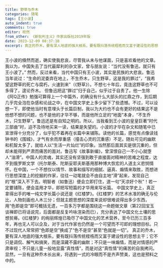 ```yaml
---
title: 野草与乔木
categories: 随笔
tags: [王小波]
auto_indent: true
comments: true
editor: 皎然
from_other: 《新批判主义》作家出版社2019年版
date: 2023-12-09 08:37:18
excerpt: 真正的乔木，要有深人地底的强大根系，要有既抖落传统桎梏而又富于建设性的思想主干；它不只是调侃、解气和搞笑，而是深藏不露的幽默；不只是一味煽情，而是对情感的严肃审视；不只是儿童一般地显露“真性情”，而是对这“真性情”的痛苦的自我拷问。显然，一旦有这种乔木长出来，将遇到一式的冷眼而不是齐声赞美，这也是预料之中的。
---
```

王小波的倏然而逝，确实使我悲哀，尽管我从未与他谋面，只是喜欢看他的文章。我以为，中国失去了当代最犀利的杂文家，曾与朋友说：“当代没有鲁迅，就只有王小波了。”
然而，反过来看，当代中国只有王小波，其实是民族的大悲哀。鲁迅当年说过：“生命的泥委弃在地上，不生乔木，只生野草，这是我的罪过”，“我希望这野草的死亡与腐朽，火速到来”（《野草》）。不想七十年后，竟连这野草也不可多得了，遑论乔木。
但鲁迅把这“罪过”归于自己，似乎过于自责了。他一生除《阿Q正传》勉强可算得上一个中篇外，的确没有什么大部头的扛鼎之作，到后期几乎完全泡在杂感和论战之中，在中国文学史上多少留下了些遗憾。不过，可以设想一下，即使他当时有意埋头于长篇巨制，我以为大约也不会有更好的结果这不是他想不想的问题，也不是他的才华不够，而是他所立足的“地面”本身，“不生乔木，只生野草”。鲁迅还是有自知之明的。所以，当我看到王小波的皇皇巨著“时代三部曲”时，迫不及待地买来一读，结果是失望的。小波的才华在杂文和随笔中已宣泄得十分充分了，似乎犯不着再在长篇中来铺陈。读他的长篇，感觉有点像读钱钟书的《围城》，才气有余而厚重感（撞击心灵的沉重感）不足。随处可见的幽默和机智太多了，就给人以“生活一片灿烂”的印象。当然那后面其实是很沉重的，但却未能得到严肃而痛苦的面对。鲁迅写《故事新编》，曾深恨自己一不小心就堕人“油滑”。中国人的灵魂，其实还没有坚强到敢于直接面对精神的苦难之程度，达不到俄罗斯文学（托尔斯泰、陀斯妥耶夫斯基用那种博大恢宏的人道主义悲悯情怀。在中国，一个不想仅以情节、故事和描写的细腻、逼真、煽情来取胜，而想进行思想深度上的挖掘的作家，往往一动笔就会不由自主地“滑”起来，发现自己的“根”深入不下去。明智者（如鲁迅）便会立即打住，道一句“天凉好个秋”！若一定要铺陈，便会滥用才华，即把写短篇的才华用来写长篇。
中国文学史上，真正拿得出手的唯一纯文学长篇小说还是《红楼梦》。《红楼梦》的艺术水准的确无与伦比，人物刻画也人木三分；但就主题思想的深度来说却很难说得出多少东西，用“色即是空”即可概括无遗，一百多万字都是围绕这一命题做文章（第22回宝玉谈禅即已将话说完，后面都是反复吟咏渲染而已），充分表达了中国文化土壤的思想贫瘠。《红楼梦》的绚丽辉煌已吸尽了中国文化的艺术营养，至今已历三百多年，再也无人可以企及，对于当代作家也仍然是一个可望而不可即的理想目标。只不过现代人常常把“色即是空”换成了“色不是空”甚至“色就是一切”。
真正的乔木，要有深人地底的强大根系，要有既抖落传统桎梏而又富于建设性的思想主干；它不只是调侃、解气和搞笑，而是深藏不露的幽默；不只是一味煽情，而是对情感的严肃审视；不只是儿童一般地显露“真性情”，而是对这“真性情”的痛苦的自我拷问。显然，一旦有这种乔木长出来，将遇到一式的冷眼而不是齐声赞美，这也是预料之中的。
